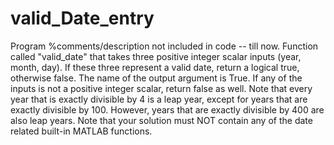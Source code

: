 # valid_Date_entry
Program %comments/description not included in code -- till now.
Function called "valid_date" that takes three positive integer scalar inputs (year, month, day).
If these three represent a valid date, return a logical true, otherwise false. 
The name of the output argument is True. If any of the inputs is not a positive integer scalar, return false as well.
Note that every year that is exactly divisible by 4 is a leap year, except for years that are exactly divisible by 100. However, years that are exactly divisible by 400 are also leap years.
Note that your solution must NOT contain any of the date related built-in MATLAB functions.			
